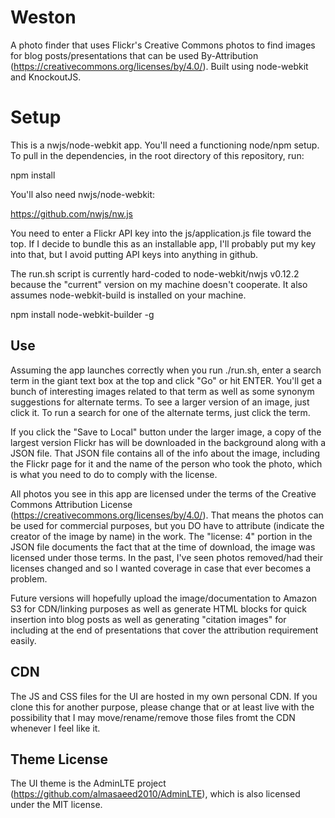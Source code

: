 # Weston
A photo finder that uses Flickr's Creative Commons photos to find images for blog posts/presentations that can be used By-Attribution (https://creativecommons.org/licenses/by/4.0/). Built using node-webkit and KnockoutJS.

# Setup
This is a nwjs/node-webkit app. You'll need a functioning node/npm setup. To pull in the dependencies, in the root directory of this repository, run:

npm install

You'll also need nwjs/node-webkit:

https://github.com/nwjs/nw.js

You need to enter a Flickr API key into the js/application.js file toward the top. If I decide to bundle this as an installable app, I'll probably put my key into that, but I avoid putting API keys into anything in github.

The run.sh script is currently hard-coded to node-webkit/nwjs v0.12.2 because the "current" version on my machine doesn't cooperate. It also assumes node-webkit-build is installed on your machine.

npm install node-webkit-builder -g

## Use
Assuming the app launches correctly when you run ./run.sh, enter a search term in the giant text box at the top and click "Go" or hit ENTER. You'll get a bunch of interesting images related to that term as well as some synonym suggestions for alternate terms. To see a larger version of an image, just click it. To run a search for one of the alternate terms, just click the term.

If you click the "Save to Local" button under the larger image, a copy of the largest version Flickr has will be downloaded in the background along with a JSON file. That JSON file contains all of the info about the image, including the Flickr page for it and the name of the person who took the photo, which is what you need to do to comply with the license.

All photos you see in this app are licensed under the terms of the Creative Commons Attribution License (https://creativecommons.org/licenses/by/4.0/). That means the photos can be used for commercial purposes, but you DO have to attribute (indicate the creator of the image by name) in the work. The "license: 4" portion in the JSON file documents the fact that at the time of download, the image was licensed under those terms. In the past, I've seen photos removed/had their licenses changed and so I wanted coverage in case that ever becomes a problem.

Future versions will hopefully upload the image/documentation to Amazon S3 for CDN/linking purposes as well as generate HTML blocks for quick insertion into blog posts as well as generating "citation images" for including at the end of presentations that cover the attribution requirement easily.

## CDN
The JS and CSS files for the UI are hosted in my own personal CDN. If you clone this for another purpose, please
change that or at least live with the possibility that I may move/rename/remove those files fromt the CDN whenever I feel like it.

## Theme License
The UI theme is the AdminLTE project (https://github.com/almasaeed2010/AdminLTE), which is also licensed under the MIT license.
